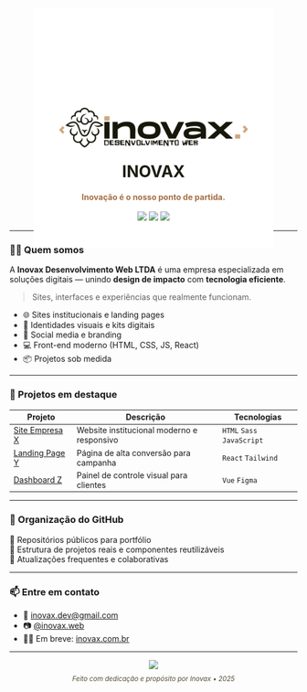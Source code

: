 <!-- INOVAX README - by ChatGPT -->

<div align="center">
  <img src="./img/LOGO-DOCUMENT---GREEN.png" width="420px" style="margin-bottom:-12rem" alt="Inovax Logo" />
  <h1 style="color:#1d1d13">INOVAX</h1>
  <strong style="color:#a26f44">Inovação é o nosso ponto de partida.</strong>
  <br /><br />
  <img src="https://img.shields.io/badge/Front--End-Design%20%7C%20Dev-a26f44?style=flat-square&logo=codepen&logoColor=white"/>
  <img src="https://img.shields.io/badge/Feito%20com-❤️-d8d5c6?style=flat-square"/>
  <img src="https://img.shields.io/badge/Desde-2025-c5a57e?style=flat-square"/>
</div>

---

### 👨‍💻 Quem somos

A **Inovax Desenvolvimento Web LTDA** é uma empresa especializada em soluções digitais — unindo **design de impacto** com **tecnologia eficiente**.

> Sites, interfaces e experiências que realmente funcionam.

- 🌐 Sites institucionais e landing pages
- 🎨 Identidades visuais e kits digitais
- 📱 Social media e branding
- 💻 Front-end moderno (HTML, CSS, JS, React)
- 📦 Projetos sob medida

---

### 🌟 Projetos em destaque

| Projeto             | Descrição                                  | Tecnologias                |
| ------------------- | ------------------------------------------ | -------------------------- |
| [Site Empresa X](#) | Website institucional moderno e responsivo | `HTML` `Sass` `JavaScript` |
| [Landing Page Y](#) | Página de alta conversão para campanha     | `React` `Tailwind`         |
| [Dashboard Z](#)    | Painel de controle visual para clientes    | `Vue` `Figma`              |

---

### 📁 Organização do GitHub

🔸 Repositórios públicos para portfólio  
🔸 Estrutura de projetos reais e componentes reutilizáveis  
🔸 Atualizações frequentes e colaborativas

---

### 📫 Entre em contato

- 📧 inovax.dev@gmail.com
- 📷 [@inovax.web](https://instagram.com/inovax.web)
- 🧑‍💼 Em breve: [inovax.com.br](#)

---

<div align="center">
  <img src="https://via.placeholder.com/400x1/1d1d13/1d1d13" />
  <br/>
  <sub><i style="color:#514b31">Feito com dedicação e propósito por Inovax • 2025</i></sub>
</div>
